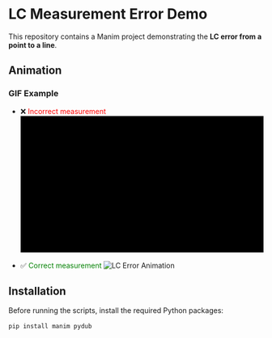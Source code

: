 # LC Measurement Error Demo

This repository contains a Manim project demonstrating the **LC error from a point to a line**.

## Animation

### GIF Example

- ❌ <span style="color:red">Incorrect measurement</span>
![LC Error Animation](output/videos/run/480p15/MeasurementErrorLC_ManimCE_v0.19.0.gif)

- ✅ <span style="color:green">Correct measurement</span>
![LC Error Animation](output/videos/run2/480p15/MeasurementErrorLC_ManimCE_v0.19.0.gif)

## Installation

Before running the scripts, install the required Python packages:

```bash
pip install manim pydub